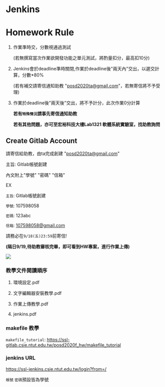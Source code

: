 # Jenkins

# Homework Rule

1. 作業準時交，分數視通過測試

   (若無撰寫當次作業欲開發功能之單元測試，將酌量扣分，最高扣10分)

2. Jenkins會於deadline準時關閉,作業於deadline後"兩天內"交出，以遲交計算，分數*80%

    (若有補交請寄信通知助教 "posd2020ta@gmail.com"，若無寄信將不予受理)

3. 作業於deadline後"兩天後"交出，將不予計分，此次作業0分計算

    **若有`特殊情況`請事先寄信通知助教** 
    
    **若有其他問題，亦可至宏裕科技大樓Lab1321 軟體系統實驗室，找助教詢問**

## Create Gitlab Account
請寄信給助教，由ta完成創建
 "posd2020ta@gmail.com"
 
主旨: Gitlab帳號創建
 
內文附上"學號" "密碼" "信箱" 

EX 

`主旨`: Gitlab帳號創建

`學號`: 107598058

`密碼`: 123abc

`信箱`: 107598058@gmail.com

請務必在`9/18(五)23:59`前寄信!

**(隔日9/19,待助教審核完畢，即可看到HW專案，進行作業上傳)**

![](https://i.imgur.com/2tlxYbR.png)

### 教學文件閱讀順序

1. 環境設定.pdf

2. 文字編輯器安裝教學.pdf 

3. 作業上傳教學.pdf 

4. jenkins.pdf

### makefile 教學 ###
`makefile_tutorial`: https://ssl-gitlab.csie.ntut.edu.tw/posd2020f_hw/makefile_tutorial

### jenkins URL ###
https://ssl-jenkins.csie.ntut.edu.tw/login?from=/

`帳號` `密碼`預設皆為學號